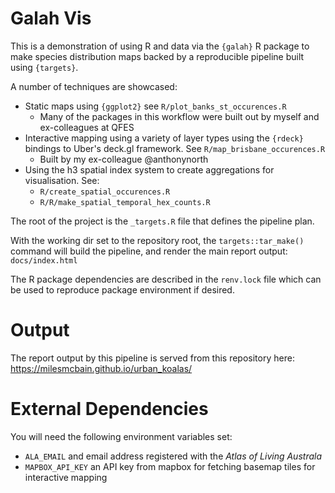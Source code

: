 # Galah Vis

This is a demonstration of using R and data via the `{galah}` R package to make species distribution maps backed by a reproducible pipeline built using `{targets}`.

A number of techniques are showcased:
  - Static maps using `{ggplot2}` see `R/plot_banks_st_occurences.R`
    - Many of the packages in this workflow were built out by myself and ex-colleagues at QFES
  - Interactive mapping using a variety of layer types using the `{rdeck}` bindings to Uber's deck.gl framework. See `R/map_brisbane_occurences.R`
    - Built by my ex-colleague @anthonynorth
  - Using the h3 spatial index system to create aggregations for visualisation. See:
    - `R/create_spatial_occurences.R`
    - `R/R/make_spatial_temporal_hex_counts.R`

The root of the project is the `_targets.R` file that defines the pipeline plan.

With the working dir set to the repository root, the  `targets::tar_make()` command will build the pipeline, and render the main report output: `docs/index.html`

The R package dependencies are described in the `renv.lock` file which can be used to reproduce package environment if desired.

# Output

The report output by this pipeline is served from this repository here: https://milesmcbain.github.io/urban_koalas/


# External Dependencies

You will need the following environment variables set:
  - `ALA_EMAIL` and email address registered with the _Atlas of Living Australa_
  - `MAPBOX_API_KEY` an API key from mapbox for fetching basemap tiles for interactive mapping
